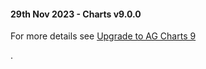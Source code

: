 #### 29th Nov 2023 - Charts v9.0.0

For more details see [Upgrade to AG Charts 9](https://charts.ag-grid.com/javascript/upgrade-to-ag-charts-9/)

.
